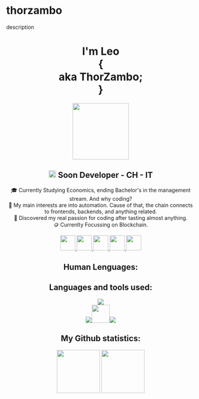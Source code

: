 # thorzambo
 description

<div align="center">

# I'm Leo <br/>{<br/> aka ThorZambo; <br/>}
<img src="https://imgur.com/KhLCNlZ.png" height="150px" />

<!-- <img align="right" width="35%" src="https://media.giphy.com/media/fkZukR450RQ1qnGaq9/giphy.gif" /> -->


## <img src="https://media.giphy.com/media/xThuWu82QD3pj4wvEQ/giphy.gif" width="20px"> Soon Developer - CH - IT

🎓 Currently Studying Economics, ending Bachelor's in the management stream. And why coding?<br/>
🎯 My main interests are into automation. Cause of that, the chain connects to frontends, backends, and anything related.<br/>
🧩 Discovered my real passion for coding after tasting almost anything.<br/>
🪙 Currenlty Focussing on Blockchain.<br/>


<a href="https://www.reddit.com/user/Maksyme">
    <img src="https://user-images.githubusercontent.com/91475935/168445301-dedc1330-1efd-4778-a758-3a76cf4c846e.svg" height="40px" />
</a>

<a href="https://www.youtube.com/channel/UCoqpR1OLbswIyQVatKBoGxA">
    <img src="https://user-images.githubusercontent.com/91475935/168445309-916e8da4-4995-4e2b-9961-d5eb62b64179.svg" height="40px" />
</a>
  
<a href="https://t.me/maximedrn">
    <img src="https://user-images.githubusercontent.com/91475935/168445311-109ba4e0-2ef4-4cd7-9ac4-7ed3af534e91.svg" height="40px" />
</a>
  
<a href="mailto:maxime_drean@yahoo.com">
    <img src="https://user-images.githubusercontent.com/91475935/168445313-09bef9d8-6a39-4bec-8eb0-762a65559894.svg" height="40px" />
</a>
    
<a href="https://fr.fiverr.com/maximedrn">
    <img src="https://user-images.githubusercontent.com/91475935/169694667-68824ed9-10a3-46ee-9fc1-23ec91496121.png" height="40px" />
</a>

## Human Lenguages:


## Languages and tools used:

![](https://skillicons.dev/icons?i=html,css,js,nodejs,react,flutter,java&theme=dark)  
![](https://skillicons.dev/icons?i=androidstudio,py&theme=dark)<img src="https://user-images.githubusercontent.com/91475935/168442353-995d91ee-cc1c-4b99-9a02-5057721a2bd2.png" height="48px" />![](https://skillicons.dev/icons?i=pytorch,mysql,bash,vscode&theme=dark)


## My Github statistics:

<img align="" height="115.5px" src="https://github-readme-stats.vercel.app/api?username=maximedrn&hide_title=true&hide_border=true&show_icons=true&count_private=true&line_height=21&theme=dracula" /> <img align="" height="115.5px" src="https://github-readme-stats.vercel.app/api/top-langs/?username=maximedrn&hide_title=true&hide_border=true&layout=compact&hide=html&theme=dracula" />

</div>
